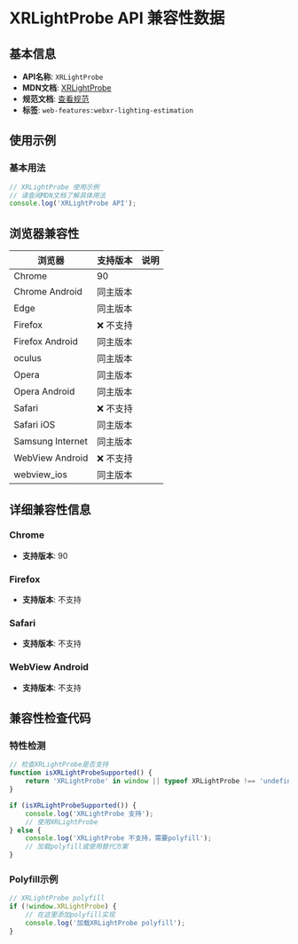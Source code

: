 # XRLightProbe API 兼容性数据

## 基本信息

- **API名称**: `XRLightProbe`
- **MDN文档**: [XRLightProbe](https://developer.mozilla.org/docs/Web/API/XRLightProbe)
- **规范文档**: [查看规范](https://immersive-web.github.io/lighting-estimation/#xrlightprobe-interface)
- **标签**: `web-features:webxr-lighting-estimation`

## 使用示例

### 基本用法

```javascript
// XRLightProbe 使用示例
// 请查阅MDN文档了解具体用法
console.log('XRLightProbe API');
```

## 浏览器兼容性

| 浏览器 | 支持版本 | 说明 |
|--------|----------|------|
| Chrome | 90 |  |
| Chrome Android | 同主版本 |  |
| Edge | 同主版本 |  |
| Firefox | ❌ 不支持 |  |
| Firefox Android | 同主版本 |  |
| oculus | 同主版本 |  |
| Opera | 同主版本 |  |
| Opera Android | 同主版本 |  |
| Safari | ❌ 不支持 |  |
| Safari iOS | 同主版本 |  |
| Samsung Internet | 同主版本 |  |
| WebView Android | ❌ 不支持 |  |
| webview_ios | 同主版本 |  |

## 详细兼容性信息

### Chrome

- **支持版本**: 90

### Firefox

- **支持版本**: 不支持

### Safari

- **支持版本**: 不支持

### WebView Android

- **支持版本**: 不支持

## 兼容性检查代码

### 特性检测

```javascript
// 检查XRLightProbe是否支持
function isXRLightProbeSupported() {
    return 'XRLightProbe' in window || typeof XRLightProbe !== 'undefined';
}

if (isXRLightProbeSupported()) {
    console.log('XRLightProbe 支持');
    // 使用XRLightProbe
} else {
    console.log('XRLightProbe 不支持，需要polyfill');
    // 加载polyfill或使用替代方案
}
```

### Polyfill示例

```javascript
// XRLightProbe polyfill
if (!window.XRLightProbe) {
    // 在这里添加polyfill实现
    console.log('加载XRLightProbe polyfill');
}
```

